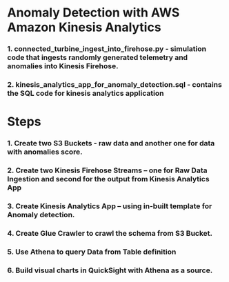 # Anomaly Detection with AWS Amazon Kinesis Analytics

### 1. connected_turbine_ingest_into_firehose.py - simulation code that ingests randomly generated telemetry and anomalies into Kinesis Firehose.
### 2. kinesis_analytics_app_for_anomaly_detection.sql - contains the SQL code for kinesis analytics application


# Steps 

### 1. Create two S3 Buckets -  raw data and another one for data with anomalies score.

### 2. Create two Kinesis Firehose Streams – one for Raw Data Ingestion and second for the output from Kinesis Analytics App

### 3. Create Kinesis Analytics App – using in-built template for Anomaly detection.

### 4. Create Glue Crawler to crawl the schema from S3 Bucket. 

### 5. Use Athena to query Data from Table definition

### 6. Build visual charts in QuickSight with Athena as a source. 

